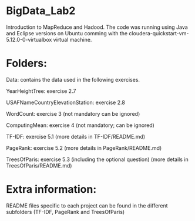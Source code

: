 # BigData_Lab2
Introduction to MapReduce and Hadood.
The code was running using Java and Eclipse versions on Ubuntu comming with the cloudera-quickstart-vm-5.12.0-0-virtualbox virtual machine.

Folders:
========
Data: contains the data used in the following exercises.

YearHeightTree: exercise 2.7

USAFNameCountryElevationStation: exercise 2.8

WordCount: exercise 3 (not mandatory can be ignored)

ComputingMean: exercise 4 (not mandatory; can be ignored)

TF-IDF: exercise 5.1 (more details in TF-IDF/README.md)

PageRank: exercise 5.2 (more details in PageRank/README.md)

TreesOfParis: exercise 5.3 (including the optional question) (more details in TreesOfParis/README.md)

Extra information:
==================
README files specific to each project can be found in the different subfolders (TF-IDF, PageRank and TreesOfParis)

